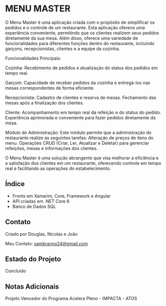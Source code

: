 # MENU MASTER

O Menu Master é uma aplicação criada com o propósito de simplificar os pedidos e o controle de um restaurante. 
Esta aplicação oferece uma experiência conveniente, permitindo que os clientes realizem seus pedidos diretamente da sua mesa. 
Além disso, oferece uma variedade de funcionalidades para diferentes funções dentro do restaurante, incluindo garçons, recepcionistas, clientes e a equipe da cozinha.

Funcionalidades Principais:

Cozinha: Recebimento de pedidos e atualização do status dos pedidos em tempo real.

Garçom: Capacidade de receber pedidos da cozinha e entregá-los nas mesas correspondentes de forma eficiente.

Recepcionista: Cadastro de clientes e reserva de mesas. Fechamento das mesas após a finalização dos clientes.

Cliente: Acompanhamento em tempo real da refeição e do status do pedido. Experiência aprimorada e conveniente para fazer pedidos diretamente da mesa.

Módulo de Administração: Este módulo permite que a administração do restaurante realize as seguintes tarefas:
Alteração de preços de itens do menu.
Operações CRUD (Criar, Ler, Atualizar e Deletar) para gerenciar refeições, mesas e informações dos clientes.

O Menu Master é uma solução abrangente que visa melhorar a eficiência e a satisfação dos clientes em um restaurante, oferecendo controle em tempo real e facilitando as operações do estabelecimento.


## Índice

- Fronts em Xamarim, Core, Framework e Angular
- API criadas em .NET Core 6
- Banco de Dados SQL

## Contato

Criado por Douglas, Nicolas e João

Meu Contato:
sambranno24@gmail.com 

## Estado do Projeto

Concluido

## Notas Adicionais

Projeto Vencedor do Programa Acelera Pleno  - IMPACTA - ATOS
